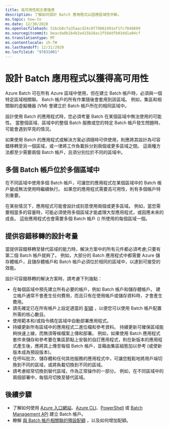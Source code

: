 ```yaml
---
title: 高可用性和災害復原
description: 了解如何設計 Batch 應用程式以因應區域性中斷。
ms.topic: how-to
ms.date: 12/30/2020
ms.openlocfilehash: 51bcb0cfa35aacd24c0f79082491ef1fc7040889
ms.sourcegitcommit: beacda0b2b4b3a415b16ac2f58ddfb03dd1a04cf
ms.translationtype: MT
ms.contentlocale: zh-TW
ms.lasthandoff: 12/31/2020
ms.locfileid: "97831001"
---
```

# <a name="design-your-batch-application-for-high-availability"></a>設計 Batch 應用程式以獲得高可用性

Azure Batch 可在所有 Azure 區域中使用，但在建立 Batch 帳戶時，必須與一個特定區域相關聯。 Batch 帳戶的所有作業隨後會套用到該區域。 例如，集區和相關聯的虛擬機器 (VM) 會建立於 Batch 帳戶所在的相同區域中。

設計使用 Batch 的應用程式時，您必須考量 Batch 在某個區域中無法使用的可能性。 當整個區域、區域中的整個 Batch 服務或您的特定 Batch 帳戶發生問題時，可能會遇到罕見的情況。

如果使用 Batch 的應用程式或解決方案必須隨時可供使用，則應將其設計為可容錯移轉至另一個區域，或一律將工作負載拆分到兩個或更多區域之間。 這兩種方法都至少需要兩個 Batch 帳戶，且須分別位於不同的區域中。

## <a name="multiple-batch-accounts-in-multiple-regions"></a>多個 Batch 帳戶位於多個區域中

在不同區域中使用多個 Batch 帳戶，可讓您的應用程式在某個區域中的 Batch 帳戶變成無法使用時繼續執行。 如果您的應用程式需要高可用性，則有多個帳戶特別重要。

在某些情況下，應用程式可能會設計成刻意使用兩個或更多區域。 例如，當您需要相當多的容量時，可能必須使用多個區域才能處理大型應用程式，或因應未來的成長。 這些應用程式也會需要多個 Batch 帳戶 () 所使用的每個區域一個。

## <a name="design-considerations-for-providing-failover"></a>提供容錯移轉的設計考量

當提供容錯移轉至替代區域的能力時，解決方案中的所有元件都必須考慮;只要有第二個 Batch 帳戶就夠了。 例如，大部分的 Batch 應用程式中都需要 Azure 儲存體帳戶，且儲存體帳戶和 Batch 帳戶必須位於相同的區域中，以達到可接受的效能。

設計可容錯移轉的解決方案時，請考慮下列幾點：

- 在每個區域中預先建立所有必要的帳戶，例如 Batch 帳戶和儲存體帳戶。 建立帳戶通常不會產生任何費用，而且只有在使用帳戶或儲存資料時，才會產生費用。
- 請先確定已在所有帳戶上設定適當的 [配額](batch-quota-limit.md) ，以便您可以使用 Batch 帳戶配置所需的核心數目。
- 使用範本和/或指令碼在區域中自動部署應用程式。
- 持續更新所有區域中的應用程式二進位檔和參考資料。 持續更新可確保區域能夠快速上線，而無須等候檔案上傳和部署。 例如，如果使用 Batch 應用程式套件來儲存和參考要在集區節點上安裝的自訂應用程式，則在新版本的應用程式產生後，應將其上傳至每個 Batch 帳戶，並藉由集區組態加以參考 (或使新版本成為預設版本)。
- 在呼叫批次、儲存體和任何其他服務的應用程式中，可讓您輕鬆地將用戶端切換到不同的區域，或將負載切換到不同的區域。
- 請考慮經常切換到替代區域，作為正常操作的一部分。 例如，在不同區域中的兩個部署中，每個月切換至替代區域。

## <a name="next-steps"></a>後續步驟

- 了解如何使用 [Azure 入口網站](batch-account-create-portal.md)、[Azure CLI](./scripts/batch-cli-sample-create-account.md)、[PowerShell](batch-powershell-cmdlets-get-started.md) 或 [Batch Management API](batch-management-dotnet.md) 建立 Batch 帳戶。
- 瞭解 [與 Batch 帳戶相關聯的預設配額](batch-quota-limit.md) ，以及如何增加配額。
